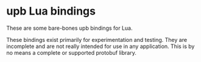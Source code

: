 
# upb Lua bindings

These are some bare-bones upb bindings for Lua.

These bindings exist primarily for experimentation and testing.  They are
incomplete and are not really intended for use in any application.  This is by
no means a complete or supported protobuf library.
